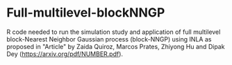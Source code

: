 # Full-multilevel-blockNNGP

R code needed to run the simulation study and application of full multilevel block-Nearest Neighbor Gaussian process (block-NNGP) using INLA as proposed in "Article" by Zaida Quiroz, Marcos Prates, Zhiyong Hu and Dipak Dey (https://arxiv.org/pdf/NUMBER.pdf). 
